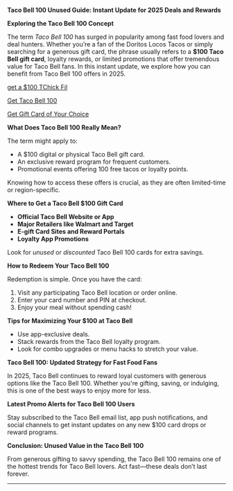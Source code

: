 **Taco Bell 100 Unused Guide: Instant Update for 2025 Deals and Rewards**

**Exploring the Taco Bell 100 Concept**

The term *Taco Bell 100* has surged in popularity among fast food lovers and deal hunters. Whether you’re a fan of the Doritos Locos Tacos or simply searching for a generous gift card, the phrase usually refers to a **\$100 Taco Bell gift card**, loyalty rewards, or limited promotions that offer tremendous value for Taco Bell fans. In this instant update, we explore how you can benefit from Taco Bell 100 offers in 2025.

[get a $100 TChick Fil](https://smrturl.co/a/s4f603f7e94/7?s1)

[Get Taco Bell 100](https://smrturl.co/a/s4f603f7e94/91?s1=)

[Get Gift Card of Your Choice](https://smrturl.co/a/s4f603f7e94/10953?s1=)

**What Does Taco Bell 100 Really Mean?**

The term might apply to:

* A \$100 digital or physical Taco Bell gift card.
* An exclusive reward program for frequent customers.
* Promotional events offering 100 free tacos or loyalty points.

Knowing how to access these offers is crucial, as they are often limited-time or region-specific.

**Where to Get a Taco Bell \$100 Gift Card**

* **Official Taco Bell Website or App**
* **Major Retailers like Walmart and Target**
* **E-gift Card Sites and Reward Portals**
* **Loyalty App Promotions**

Look for *unused* or *discounted* Taco Bell 100 cards for extra savings.

**How to Redeem Your Taco Bell 100**

Redemption is simple. Once you have the card:

1. Visit any participating Taco Bell location or order online.
2. Enter your card number and PIN at checkout.
3. Enjoy your meal without spending cash!

**Tips for Maximizing Your \$100 at Taco Bell**

* Use app-exclusive deals.
* Stack rewards from the Taco Bell loyalty program.
* Look for combo upgrades or menu hacks to stretch your value.

**Taco Bell 100: Updated Strategy for Fast Food Fans**

In 2025, Taco Bell continues to reward loyal customers with generous options like the Taco Bell 100. Whether you're gifting, saving, or indulging, this is one of the best ways to enjoy more for less.

**Latest Promo Alerts for Taco Bell 100 Users**

Stay subscribed to the Taco Bell email list, app push notifications, and social channels to get instant updates on any new \$100 card drops or reward programs.

**Conclusion: Unused Value in the Taco Bell 100**

From generous gifting to savvy spending, the Taco Bell 100 remains one of the hottest trends for Taco Bell lovers. Act fast—these deals don’t last forever.

---

